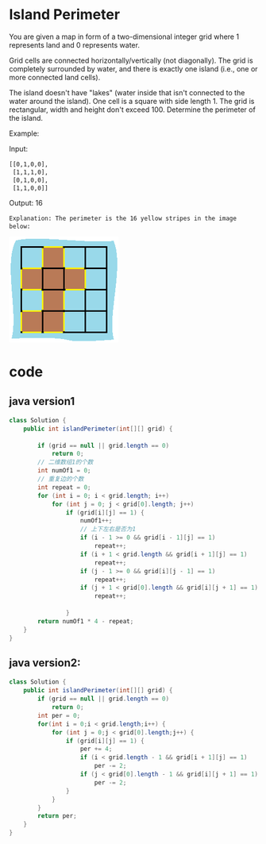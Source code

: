 # Island Perimeter

You are given a map in form of a two-dimensional integer grid where 1 represents land and 0 represents water.

Grid cells are connected horizontally/vertically (not diagonally). The grid is completely surrounded by water, and there is exactly one island (i.e., one or more connected land cells).

The island doesn't have "lakes" (water inside that isn't connected to the water around the island). One cell is a square with side length 1. The grid is rectangular, width and height don't exceed 100. Determine the perimeter of the island.

 

Example:

Input:
```
[[0,1,0,0],
 [1,1,1,0],
 [0,1,0,0],
 [1,1,0,0]]
```
Output: 16
```
Explanation: The perimeter is the 16 yellow stripes in the image below:
```
![image](../images/coding/island.png)


# code
## java version1
```java
class Solution {
    public int islandPerimeter(int[][] grid) {
        
		if (grid == null || grid.length == 0)
			return 0;
		// 二维数组1的个数
		int numOf1 = 0;
		// 重复边的个数
		int repeat = 0;
		for (int i = 0; i < grid.length; i++)
			for (int j = 0; j < grid[0].length; j++)
				if (grid[i][j] == 1) {
					numOf1++;
					// 上下左右是否为1
					if (i - 1 >= 0 && grid[i - 1][j] == 1)
						repeat++;
					if (i + 1 < grid.length && grid[i + 1][j] == 1)
						repeat++;
					if (j - 1 >= 0 && grid[i][j - 1] == 1)
						repeat++;
					if (j + 1 < grid[0].length && grid[i][j + 1] == 1)
						repeat++;
 
				}
		return numOf1 * 4 - repeat;
    }
}
```

## java version2:
```java
class Solution {
    public int islandPerimeter(int[][] grid) {
        if (grid == null || grid.length == 0)
            return 0;
        int per = 0;
        for(int i = 0;i < grid.length;i++) {
            for (int j = 0;j < grid[0].length;j++) {
                if (grid[i][j] == 1) {
                    per += 4;
                    if (i < grid.length - 1 && grid[i + 1][j] == 1)
                        per -= 2;
                    if (j < grid[0].length - 1 && grid[i][j + 1] == 1)
                        per -= 2;
                }
            }
        }
        return per;
    }
}
```